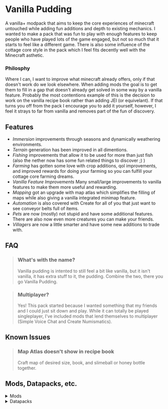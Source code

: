 # Vanilla Pudding

A vanilla+ modpack that aims to keep the core experiences of minecraft untouched
while adding fun additions and depth to existing mechanics. I wanted to make a
pack that was fun to play with enough features to keep people who have played
lots of the game engaged, but not so much that it starts to feel like a
different game. There is also some influence of the cottage core style in the
pack which I feel fits decently well with the Minecraft asthetic.

### Philosphy
Where I can, I want to improve what minecraft already 
offers, only if that doesn't work do we look elsewhere. When adding mods the 
goal is to get them to fill in a gap that doesn't already get solved in some 
way by a vanilla feature. Probably the most contentions example of this is the
decision to work on the vanilla recipe book rather than adding JEI 
(or equivelant). If that turns you off from the pack I encourage you to add it
yourself, however, I feel it strays to far from vanilla and removes part of the
fun of discovery.

## Features
- *Immersion* improvements through seasons and dynamically weathering environments.
- *Terrain* generation has been improved in all dimentions.
- *Fishing* improvements that allow it to be used for more than just fish (also 
  the nether now has some fun related things to discover ;) )
- *Farming* has gotten some love with crop additions, qol improvements, and
  improved rewards for doing your farming so you can fulfill your cottage core
  farming dreams.
- *Vanilla Feature Improvements* Many small/large improvements to vanilla 
  features to make them more useful and rewarding.
- *Mapping* got an upgrade with map atlas which simplifies the filling of maps
  while also giving a vanilla integrated minimap feature.
- *Automation* is also covered with Create for all of you that just want to see
  conveyor belts full of items.
- *Pets* are now (mostly) not stupid and have some additional features. There
  are also now even more creatures you can make your friends.
- *Villagers* are now a little smarter and have some new additions to trade with.

## FAQ
> ### What's with the name?
>
> Vanilla pudding is intented to still feel a bit like vanilla, but it isn't
> vanilla, it has extra stuff to it, the pudding. Combine the two, there you go
> Vanilla Pudding.

> ### Multiplayer?
>
> Yes! This pack started because I wanted something that my friends and I could
> just sit down and play. While it can totally be played singleplayer, I've
> included mods that lend themselves to multiplayer (Simple Voice Chat and 
> Create Numismatics).

## Known Issues
> ### Map Atlas doesn't show in recipe book
>
> Craft map of desired size, book, and slimeball or honey bottle together.

## Mods, Datapacks, etc.
<details>

<summary>Mods</summary>

### Optional
- [AmbientSounds](https://modrinth.com/mod/ambientsounds)
- [Better Block Sounds](https://modrinth.com/mod/bbs)
- [Better Foliage](https://modrinth.com/mod/better-foliage-renewed)
- [Mouse Tweaks](https://modrinth.com/mod/mouse-tweaks)
- [No Chat Reports](https://modrinth.com/mod/no-chat-reports)
- [Sound Physics Remastered](https://modrinth.com/mod/sound-physics-remastered)

### Required
- \[Let's Do]
    - [API](https://modrinth.com/mod/do-api)
    - [Bakery](https://modrinth.com/mod/lets-do-bakery-farmcharm-compat)
    - [Brewery](https://modrinth.com/mod/lets-do-brewery-farmcharm-compat)
    - [Farm & Charm](https://modrinth.com/mod/lets-do-farm-charm)
    - [HerbalBrews](https://modrinth.com/mod/lets-do-herbalbrews)
    - [NetherVinery](https://modrinth.com/mod/lets-do-nethervinery)
    - [Vinery](https://modrinth.com/mod/lets-do-vinery)
- \[Let's Do Addons]
    <!-- - [AppleWood](https://modrinth.com/mod/lets-do-addon-apple-wood) -->
    - [Compat](https://modrinth.com/mod/lets-do-addon-compat)
    - [Fluids](https://modrinth.com/mod/lets-do-addon-fluids)
    - [Seasonal Let's Do](https://modrinth.com/mod/seasonal-lets-do)
- [AlmostUnified](https://modrinth.com/mod/almost-unified)
- [Amendments](https://modrinth.com/mod/amendments)
- [Amplified Nether](https://modrinth.com/mod/amplified-nether)
- [Amplified Nether Height](https://modrinth.com/datapack/amplified-nether-height)
- [Animal Armor Trims](https://modrinth.com/mod/animal-armor-trims)
- [AppleSkin](https://modrinth.com/mod/appleskin)
- [ArchaeologyBanners](https://modrinth.com/mod/archaeology-banners)
- [Architectury](https://modrinth.com/mod/architectury-api)
- [AstikorCarts Redux](https://modrinth.com/mod/astikorcarts-redux)
- [AttributeFix](https://modrinth.com/mod/attributefix)
- [Aquaculture 2](https://www.curseforge.com/minecraft/mc-mods/aquaculture)
- [Backported Wolves](https://modrinth.com/mod/backported-wolves)
    - [Backported Wolves & Terralith - Compat](https://modrinth.com/datapack/backported-wolves-terralith-compat)
- [Balm](https://modrinth.com/mod/balm)
- [Better Advancements](https://modrinth.com/mod/better-advancements)
- [Better Archeology](https://modrinth.com/mod/better-archeology)
- [Better Compatibility Checker](https://modrinth.com/mod/better-compatibility-checker)
- [Better Fletching Table](https://modrinth.com/mod/better-fletching-table)
- [Better Recipe Book](https://modrinth.com/mod/brb)
- [Bigger Better End Cities](https://www.curseforge.com/minecraft/mc-mods/bigger-better-end-cities)
- [Blended Compat](https://modrinth.com/mod/blended-compat)
- [Blueprint](https://modrinth.com/mod/blueprint)
- [Bobby](https://www.curseforge.com/minecraft/mc-mods/bobby-reforged)
- [Bookshelf](https://modrinth.com/mod/bookshelf-lib)
- [Botarium](https://modrinth.com/mod/botarium)
- [Bundle Craft](https://modrinth.com/datapack/bundle-craft)
- [Cat Loaf](https://modrinth.com/mod/cat-loaf)
- [cat_jam](https://modrinth.com/mod/cat_jam)
- [ChoiceTheorem's Overhauled Village](https://modrinth.com/mod/ct-overhaul-village)
    - [CTOV - Chef's delight Compat](https://modrinth.com/datapack/ctov-chefs-delight-compat)
    - [CTOV - Domesticated Innovation Compat](https://modrinth.com/datapack/ctov-domesticated-innovation-compat)
    - [CTOV - Friends and Foes Compat](https://modrinth.com/datapack/ctov-friends-and-foes-compat)
- [Citadel](https://modrinth.com/mod/citadel)
- [Cloth Config](https://modrinth.com/mod/cloth-config) \[server\]
- [Companion](https://modrinth.com/mod/companion)
- [CookingForBlockheads](https://modrinth.com/mod/cooking-for-blockheads)
- [CoroUtil](https://modrinth.com/mod/coroutil)
- [Create](https://modrinth.com/mod/create)
    - [Create Crafts & Additions](https://modrinth.com/mod/createaddition)
    - [Create Deco](https://modrinth.com/mod/create-deco)
    - [Create Deco Additions](https://modrinth.com/datapack/create-deco-additions)
    - [Create Ore Excavation](https://modrinth.com/mod/create-ore-excavation)
    - [Create Slice & Dice](https://modrinth.com/mod/slice-and-dice)
    - [Create: Addon Compatibility](https://modrinth.com/mod/createaddoncompatibility)
    - [Create: Aquatic Ambitions](https://modrinth.com/mod/create-aquatic-ambitions)
    - [Create: Bells & Whistles](https://modrinth.com/mod/bellsandwhistles)
    - [Create: Connected](https://modrinth.com/mod/create-connected)
    - [Create: Copycats+](https://modrinth.com/mod/copycats)
    - [Create: Crystal Clear](https://modrinth.com/mod/create-crystal-clear)
    - [Create: Enchantable Machinery](https://modrinth.com/mod/create-enchantable-machinery)
    - [Create: Interactive](https://modrinth.com/mod/interactive)
    - [Create: Mortar](https://modrinth.com/mod/create-mortar)
    - [Create: Numismatics](https://modrinth.com/mod/numismatics)
    - [Create: Power Loader](https://modrinth.com/mod/create-power-loader)
    - [Create: Steam 'n' Rails](https://modrinth.com/mod/create-steam-n-rails)
    - [Create: Trimmed](https://modrinth.com/mod/create-trimmed)
    - [Create: Vintage Improvements](https://modrinth.com/mod/create-vintage-improvements)
    - [Extended Cogwheels](https://modrinth.com/mod/extended-cogwheels)
    - [Ratatouille](https://modrinth.com/mod/create-ratatouille)
- [CreativeCore](https://modrinth.com/mod/creativecore)
- [Critters and Companions](https://modrinth.com/mod/critters-and-companions)
- [Cut Through](https://modrinth.com/mod/cut-through)
- [Domestication Innovation](https://modrinth.com/mod/domestication-innovation)
- [Duckling](https://modrinth.com/mod/duckling)
- [Embeddium](https://modrinth.com/mod/embeddium)
- [Embeddium Extras](https://modrinth.com/mod/rubidium-extra)
- [Enchanting Infuser](https://modrinth.com/mod/enchanting-infuser)
- [Enchatment Transfer](https://modrinth.com/mod/enchantment-transfer)
- [Enchantment Descriptions](https://modrinth.com/mod/enchantment-descriptions)
- [Entity Culling](https://modrinth.com/mod/entityculling)
- [Every Compat](https://modrinth.com/mod/every-compat)
- [Experienced Crops](https://modrinth.com/mod/experienced_crops)
- [Extra Compat](https://modrinth.com/mod/extracompat)
- [Eye to city](https://modrinth.com/datapack/eye-to-city)
- [Farmer's Delight](https://modrinth.com/mod/farmers-delight)
    - [Chefs Delight](https://modrinth.com/mod/chefs-delight)
    - [Corn Delight](https://modrinth.com/mod/corn-delight)
    - [Crabber's Delight](https://modrinth.com/mod/crabbers-delight)
    - [Crate Delight](https://modrinth.com/mod/crate-delight)
    - [End's Delight](https://modrinth.com/mod/ends-delight)
    - [Fruits Delight](https://modrinth.com/mod/fruits-delight)
    - [Nether's Delight](https://modrinth.com/mod/nethers-delight)
    - [Ocean's Delight](https://modrinth.com/mod/oceans-delight)
    - [Vegan Delight](https://modrinth.com/mod/vegan-delight)
- [Ferrite Core](https://modrinth.com/mod/ferrite-core)
- [Fishermens Trap](https://modrinth.com/mod/fishermens-trap)
- [Fishing Upgrade](https://modrinth.com/mod/fishing-upgrade)
- [Friends&Foes](https://modrinth.com/mod/friends-and-foes-forge)
    - [Friends&Foes - Beekeeper Hut](https://modrinth.com/mod/friends-and-foes-beekeeper-hut-forge)
    - [Friends&Foes - Flowery Mooblooms](https://modrinth.com/mod/friends-and-foes-flowery-mooblooms-forge)
- [GeckoLib](https://modrinth.com/mod/geckolib)
- [Hamsters](https://modrinth.com/mod/hamsters)
- [Hellion's Sniffer+](https://modrinth.com/mod/hellions-sniffer+)
- [Immersive Structures:Nether edition](https://modrinth.com/datapack/immersive-structures-ii)
- [Immersive Weathering](https://modrinth.com/mod/immersive-weathering)
- [Improved Fishing](https://modrinth.com/mod/improved-fishing)
- [Item Obliterator](https://modrinth.com/mod/item-obliterator)
- [Kiwi Library](https://modrinth.com/mod/kiwi)
- [Kotlin for Forge](https://modrinth.com/mod/kotlin-for-forge)
- [KubeJS](https://modrinth.com/mod/kubejs)
    - [KubeJS Create](https://modrinth.com/mod/kubejs-create)
    - [Ponder for KubeJS](https://modrinth.com/mod/ponder)
    - [Vintage KubeJS](https://modrinth.com/mod/vintage-kubejs)
- [Let Fish Love](https://modrinth.com/mod/let-fish-love)
- [Liberty's Villagers](https://modrinth.com/mod/libertyvillagers)
- [LocalizedFishingTables](https://modrinth.com/datapack/localizedfishingtables)
- [Lucky Cat](https://modrinth.com/datapack/lucky_cat)
- [Many More Structures](https://www.curseforge.com/minecraft/mc-mods/many-more-structures)
- [Map Atlases](https://www.curseforge.com/minecraft/mc-mods/map-atlases-forge)
- [Medieval Buildings \[End Edition\]](https://modrinth.com/mod/medieval-buildings-end-edition)
- [Memory Leak Fix](https://modrinth.com/mod/memoryleakfix)
- [MonoLib](https://modrinth.com/mod/monolib)
- Moog's
    - [End Structures](https://modrinth.com/mod/mes-moogs-end-structures)
    - [Nether Structures](https://modrinth.com/mod/mns-moogs-nether-structures)
- [Moonlight Library](https://modrinth.com/mod/moonlight)
- [Mysterious Mountain Lib](https://modrinth.com/mod/mmlib)
- [Necraonomicon](https://modrinth.com/mod/necronomicon)
- [Nether Depths Uprgrade](https://modrinth.com/mod/nether-depths-upgrade)
- [Nullscape](https://modrinth.com/mod/nullscape)
- [Oculus](https://modrinth.com/mod/oculus)
- [OpenLoader](https://modrinth.com/mod/open-loader)
- [Overweight Farming](https://modrinth.com/mod/overweight-farming)
- [Pufferz](https://modrinth.com/mod/pufferz)
- [Puzzles Lib](https://modrinth.com/mod/puzzles-lib)
- [Recipe Book Is Pain](https://modrinth.com/mod/rbip)
- [Resourceful Lib](https://modrinth.com/mod/resourceful-lib)
- [Rhino](https://modrinth.com/mod/rhino)
- [Ribbits](https://modrinth.com/mod/ribbits)
- [Right Click Harvest](https://modrinth.com/mod/rightclickharvest)
    - [Supplementaries Compat](https://modrinth.com/mod/rch-supplementaries-compat)
- [Serene Seasons](https://modrinth.com/mod/serene-seasons)
- [Shulker Tooltip](https://modrinth.com/mod/shulker-tooltip)
- [Simple Voice Chat](https://modrinth.com/plugin/simple-voice-chat)
- [Smarter Farmers](https://modrinth.com/mod/smarter-farmers-farmers-replant)
- [Snow Under Trees](https://modrinth.com/mod/snow-under-trees)
- [Snow! Real Magic!](https://modrinth.com/mod/snow-real-magic)
- [Spice of Life Onion](https://modrinth.com/mod/spice-of-life-onion)
- [Storage Drawers](https://modrinth.com/mod/storagedrawers)
    - [Storage Drawers Create compat](https://modrinth.com/datapack/storage-drawers-create-compat)
- [Supplementaries](https://modrinth.com/mod/supplementaries)
- [Tactical Fishing](https://modrinth.com/mod/tactical-fishing)
- [Temporal API](https://modrinth.com/mod/temporal-api)
- [Terralith](https://modrinth.com/mod/terralith)
- [Terrariums And Cages](https://modrinth.com/mod/terrariums-and-cages)
- [Universal Sawmill](https://modrinth.com/mod/universal-sawmill)
- [Unusual Fish Mod](https://modrinth.com/mod/unusual-fish-mod)
- [Upgrade Aquatic](https://modrinth.com/mod/upgrade-aquatic)
- [Useful Spyglass](https://modrinth.com/mod/useful-spyglass)
- [VillagersPlus](https://modrinth.com/mod/villagersplus)
- [Yeetus Experimentus](https://modrinth.com/mod/yeetus-experimentus)
- [You Shall Not Spawn](https://modrinth.com/mod/you-shall-not-spawn)
- YUNG's
    - [API](https://modrinth.com/mod/yungs-api)
    - [Better Desert Temples](https://modrinth.com/mod/yungs-better-desert-temples)
    - [Better Dungeons](https://modrinth.com/mod/yungs-better-dungeons)
    - [Better Jungle Temples](https://modrinth.com/mod/yungs-better-jungle-temples)
    - [Better Nether Fortresses](https://modrinth.com/mod/yungs-better-nether-fortresses)
    - [Better Ocean Monuments](https://modrinth.com/mod/yungs-better-ocean-monuments)
    - [Better Witch Huts](https://modrinth.com/mod/yungs-better-witch-huts)
    - [Bridges](https://modrinth.com/mod/yungs-bridges)
    - [Extras](https://modrinth.com/mod/yungs-extras)
</details>

<details>

<summary>Datapacks</summary>

- [CTOV - Villagers Plus Compat](https://modrinth.com/datapack/ctov-villagers-plus-compat)

</details>
